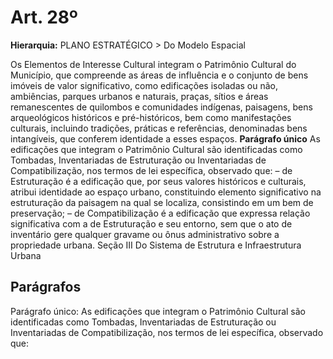 # Art. 28º

**Hierarquia:** PLANO ESTRATÉGICO > Do Modelo Espacial

Os Elementos de Interesse Cultural integram o Patrimônio Cultural do Município, que compreende as áreas de influência e o conjunto de bens imóveis de valor
significativo, como edificações isoladas ou não, ambiências, parques urbanos e naturais, praças, sítios e áreas remanescentes de quilombos e comunidades indígenas, paisagens, bens arqueológicos históricos e pré-históricos, bem como manifestações culturais, incluindo tradições, práticas e referências, denominadas bens intangíveis, que conferem identidade a esses espaços.
**Parágrafo único** As edificações que integram o Patrimônio Cultural são identificadas como Tombadas, Inventariadas de Estruturação ou Inventariadas de Compatibilização, nos termos de lei específica, observado que:
– de Estruturação é a edificação que, por seus valores históricos e culturais, atribui identidade ao espaço urbano, constituindo elemento significativo na estruturação da paisagem na qual se localiza, consistindo em um bem de preservação;
– de Compatibilização é a edificação que expressa relação significativa com a de Estruturação e seu entorno, sem que o ato de inventário gere qualquer gravame ou ônus administrativo sobre a propriedade urbana.
Seção III
Do Sistema de Estrutura e Infraestrutura Urbana

## Parágrafos
Parágrafo único: As edificações que integram o Patrimônio Cultural são identificadas como Tombadas, Inventariadas de Estruturação ou Inventariadas de Compatibilização, nos termos de lei específica, observado que:




